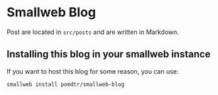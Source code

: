 # Smallweb Blog

Post are located in `src/posts` and are written in Markdown.

## Installing this blog in your smallweb instance

If you want to host this blog for some reason, you can use:

```sh
smallweb install pomdtr/smallweb-blog
```
